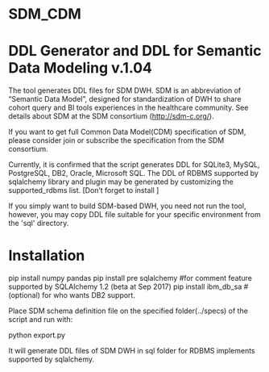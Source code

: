 # SDM_CDM
DDL Generator and DDL for Semantic Data Modeling v.1.04
=================

The tool generates DDL files for SDM DWH. SDM is an abbreviation of “Semantic Data Model”, designed for standardization of DWH to share cohort query and BI tools experiences in the healthcare community. See details about SDM at the SDM consortium (http://sdm-c.org/).

If you want to get full Common Data Model(CDM) specification of SDM, please consider join or subscribe the specification from the SDM consortium.

Currently, it is confirmed that the script generates DDL for SQLite3, MySQL, PostgreSQL, DB2, Oracle, Microsoft SQL. The DDL of RDBMS supported by sqlalchemy library and plugin may be generated by customizing the supported_rdbms list. [Don’t forget to install ]

If you simply want to build SDM-based DWH, you need not run the tool, however, you may copy DDL file suitable for your specific environment from the 'sql' directory.

Installation
==================

pip install numpy pandas
pip install pre sqlalchemy #for comment feature supported by SQLAlchemy 1.2 (beta at Sep 2017)
pip install ibm_db_sa #(optional) for who wants DB2 support.

Place SDM schema definition file on the specified folder(../specs) of the script and run with:

python export.py

It will generate DDL files of SDM DWH in sql folder for RDBMS implements supported by sqlalchemy.

